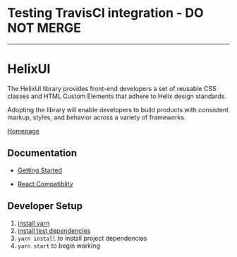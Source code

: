 # Testing TravisCI integration - DO NOT MERGE
-----

# HelixUI
The HelixUI library provides front-end developers a set of reusable CSS classes and HTML Custom Elements that adhere to Helix design standards.

Adopting the library will enable developers to build products with consistent
markup, styles, and behavior across a variety of frameworks.

[Homepage](https://helixdesignsystem.github.io/helix-ui/)

## Documentation
 * [Getting Started](https://helixdesignsystem.github.io/helix-ui/guides/getting-started/)

 * [React Compatiblity](https://helixdesignsystem.github.io/helix-ui/guides/react-compatibility/)

## Developer Setup

1. [install yarn](https://yarnpkg.com/en/docs/install)
2. [install test dependencies](https://github.com/helixdesignsystem/helix-ui/wiki/Testing#system-requirements)
3. `yarn install` to install project dependencies
4. `yarn start` to begin working
